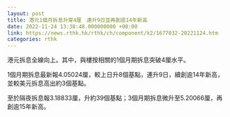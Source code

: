 ```yaml
---
layout: post
title: 港元1個月拆息升穿4厘　連升9日並再創逾14年新高
date: 2022-11-24 13:38:48.000000000 +08:00
link: https://news.rthk.hk/rthk/ch/component/k2/1677032-20221124.htm
categories: rthk
---
```


港元拆息全線向上。其中，與樓按相關的1個月期拆息突破4厘水平。

1個月期拆息最新報4.05024厘，較上日升8個基點，連升9日，續創逾14年新高，並較美元拆息高出約3個基點。

至於隔夜拆息報3.18833厘，升約39個基點；3個月期拆息微升至5.20066厘，再創逾15年新高。

